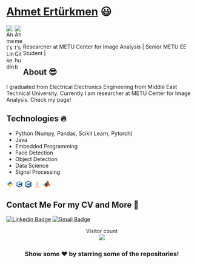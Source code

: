  # <a href="https://www.linkedin.com/in/ahmeterturkmen/">Ahmet Ertürkmen</a> :smiley:
 
<a href="https://linkedin.com/in/ahmeterturkmen">
  <img align="left" alt="Ahmet's Linkedin" width="22px" src="https://cdn.jsdelivr.net/npm/simple-icons@v3/icons/linkedin.svg" />
</a>
<a href="https://github.com/ahmeterturkmennn">
  <img align="left" alt="Ahmet's Github" width="22px" src="https://cdn.jsdelivr.net/npm/simple-icons@v3/icons/github.svg" />
</a>

<br/>
<br/>

 Researcher at METU Center for Image Analysis | Senior METU EE Student |

## About :sunglasses:
I graduated from Electrical Electronics Engineering from Middle East Technical University. Currently I am researcher at METU Center for Image Analysis. Check my page!


## Technologies :fire:
- Python (Numpy, Pandas, Scikit Learn, Pytorch)
- Java
- Embedded Programming
- Face Detection
- Object Detection
- Data Science
- Signal Processing

<code><img height="20" src="https://raw.githubusercontent.com/github/explore/80688e429a7d4ef2fca1e82350fe8e3517d3494d/topics/python/python.png"></code>
<code><img height="20" src="https://raw.githubusercontent.com/github/explore/80688e429a7d4ef2fca1e82350fe8e3517d3494d/topics/c/c.png"></code>
<code><img height="20" src="https://raw.githubusercontent.com/github/explore/80688e429a7d4ef2fca1e82350fe8e3517d3494d/topics/cpp/cpp.png"></code>
<code><img height="20" src="https://raw.githubusercontent.com/github/explore/80688e429a7d4ef2fca1e82350fe8e3517d3494d/topics/java/java.png"></code>
<code><img height="20" src="https://raw.githubusercontent.com/github/explore/80688e429a7d4ef2fca1e82350fe8e3517d3494d/topics/matlab/matlab.png"></code>





##  Contact Me For my CV and More :speech_balloon:
 [![Linkedin Badge](https://img.shields.io/badge/-ahmeterturkmen-blue?style=flat-square&logo=Linkedin&logoColor=white&link=https://www.linkedin.com/in/ahmeterturkmen/)](https://www.linkedin.com/in/ahmeterturkmen/) [![Gmail Badge](https://img.shields.io/badge/-ahmeterturkmen2105@gmail.com-c14438?style=flat-square&logo=Gmail&logoColor=white&link=mailto:ahmeterturkmen2105@gmail.com)](mailto:ahmeterturkmen2105@gmail.com) 

<p align="center"> 
  Visitor count<br>
  <img src="https://profile-counter.glitch.me/ahmeterturkmennn/count.svg" />
</p>


<div align="center">

### Show some ❤️ by starring some of the repositories!

</div>
